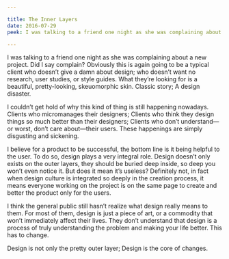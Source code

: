 ```yaml
---

title: The Inner Layers
date: 2016-07-29
peek: I was talking to a friend one night as she was complaining about a new project. There goes the classic story of clients who doesn’t give a damn about design. This keeps me thinking—Where does design really stand?

---
```


I was talking to a friend one night as she was complaining about a new project. Did I say complain? Obviously this is again going to be a typical client who doesn’t give a damn about design; who doesn’t want no research, user studies, or style guides. What they’re looking for is a beautiful, pretty-looking, skeuomorphic skin. Classic story; A design disaster.

I couldn’t get hold of why this kind of thing is still happening nowadays. Clients who micromanages their designers; Clients who think they design things so much better than their designers; Clients who don’t understand—or worst, don’t care about—their users. These happenings are simply disgusting and sickening.

I believe for a product to be successful, the bottom line is it being helpful to the user. To do so, design plays a very integral role. Design doesn’t only exists on the outer layers, they should be buried deep inside, so deep you won’t even notice it. But does it mean it’s useless? Definitely not, in fact when design culture is integrated so deeply in the creation process, it means everyone working on the project is on the same page to create and better the product only for the users.

I think the general public still hasn’t realize what design really means to them. For most of them, design is just a piece of art, or a commodity that won’t immediately affect their lives. They don’t understand that design is a process of truly understanding the problem and making your life better. This has to change.

Design is not only the pretty outer layer; Design is the core of changes.
